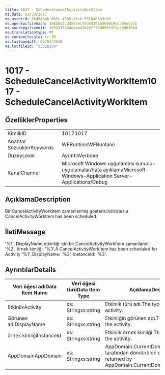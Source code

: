 ```yaml
---
title: 1017 - ScheduleCancelActivityWorkItem
ms.date: 03/30/2017
ms.assetid: 864546ab-d65c-4989-8fcb-537ba03a3cdd
ms.openlocfilehash: 186b012cdd554ec7dd0d195b460619cca04eddcb
ms.sourcegitcommit: 3d5d33f384eeba41b2dff79d096f47ccc8d8f03d
ms.translationtype: MT
ms.contentlocale: tr-TR
ms.lasthandoff: 05/04/2018
ms.locfileid: "33510178"
---
```

# <a name="1017---schedulecancelactivityworkitem"></a><span data-ttu-id="42654-102">1017 - ScheduleCancelActivityWorkItem</span><span class="sxs-lookup"><span data-stu-id="42654-102">1017 - ScheduleCancelActivityWorkItem</span></span>
## <a name="properties"></a><span data-ttu-id="42654-103">Özellikler</span><span class="sxs-lookup"><span data-stu-id="42654-103">Properties</span></span>  
  
|||  
|-|-|  
|<span data-ttu-id="42654-104">Kimlik</span><span class="sxs-lookup"><span data-stu-id="42654-104">ID</span></span>|<span data-ttu-id="42654-105">1017</span><span class="sxs-lookup"><span data-stu-id="42654-105">1017</span></span>|  
|<span data-ttu-id="42654-106">Anahtar Sözcükler</span><span class="sxs-lookup"><span data-stu-id="42654-106">Keywords</span></span>|<span data-ttu-id="42654-107">WFRuntime</span><span class="sxs-lookup"><span data-stu-id="42654-107">WFRuntime</span></span>|  
|<span data-ttu-id="42654-108">Düzey</span><span class="sxs-lookup"><span data-stu-id="42654-108">Level</span></span>|<span data-ttu-id="42654-109">Ayrıntılı</span><span class="sxs-lookup"><span data-stu-id="42654-109">Verbose</span></span>|  
|<span data-ttu-id="42654-110">Kanal</span><span class="sxs-lookup"><span data-stu-id="42654-110">Channel</span></span>|<span data-ttu-id="42654-111">Microsoft Windows uygulaması sunucu-uygulamalar/hata ayıklama</span><span class="sxs-lookup"><span data-stu-id="42654-111">Microsoft-Windows-Application Server-Applications/Debug</span></span>|  
  
## <a name="description"></a><span data-ttu-id="42654-112">Açıklama</span><span class="sxs-lookup"><span data-stu-id="42654-112">Description</span></span>  
 <span data-ttu-id="42654-113">Bir CancelActivityWorkItem zamanlanmış gösterir.</span><span class="sxs-lookup"><span data-stu-id="42654-113">Indicates a CancelActivityWorkItem has been scheduled.</span></span>  
  
## <a name="message"></a><span data-ttu-id="42654-114">İleti</span><span class="sxs-lookup"><span data-stu-id="42654-114">Message</span></span>  
 <span data-ttu-id="42654-115">'%1', DisplayName etkinliği için bir CancelActivityWorkItem zamanlandı: '%2', örnek kimliği: '%3'.</span><span class="sxs-lookup"><span data-stu-id="42654-115">A CancelActivityWorkItem has been scheduled for Activity '%1', DisplayName: '%2', InstanceId: '%3'.</span></span>  
  
## <a name="details"></a><span data-ttu-id="42654-116">Ayrıntılar</span><span class="sxs-lookup"><span data-stu-id="42654-116">Details</span></span>  
  
|<span data-ttu-id="42654-117">Veri öğesi adı</span><span class="sxs-lookup"><span data-stu-id="42654-117">Data Item Name</span></span>|<span data-ttu-id="42654-118">Veri öğesi türü</span><span class="sxs-lookup"><span data-stu-id="42654-118">Data Item Type</span></span>|<span data-ttu-id="42654-119">Açıklama</span><span class="sxs-lookup"><span data-stu-id="42654-119">Description</span></span>|  
|--------------------|--------------------|-----------------|  
|<span data-ttu-id="42654-120">Etkinlik</span><span class="sxs-lookup"><span data-stu-id="42654-120">Activity</span></span>|<span data-ttu-id="42654-121">xs: String</span><span class="sxs-lookup"><span data-stu-id="42654-121">xs:string</span></span>|<span data-ttu-id="42654-122">Etkinlik türü adı.</span><span class="sxs-lookup"><span data-stu-id="42654-122">The type name of the activity.</span></span>|  
|<span data-ttu-id="42654-123">Görünen adı</span><span class="sxs-lookup"><span data-stu-id="42654-123">DisplayName</span></span>|<span data-ttu-id="42654-124">xs: String</span><span class="sxs-lookup"><span data-stu-id="42654-124">xs:string</span></span>|<span data-ttu-id="42654-125">Etkinliğin görünen adı.</span><span class="sxs-lookup"><span data-stu-id="42654-125">The display name of the activity.</span></span>|  
|<span data-ttu-id="42654-126">örnek kimliği</span><span class="sxs-lookup"><span data-stu-id="42654-126">InstanceId</span></span>|<span data-ttu-id="42654-127">xs: String</span><span class="sxs-lookup"><span data-stu-id="42654-127">xs:string</span></span>|<span data-ttu-id="42654-128">Etkinlik örnek kimliği.</span><span class="sxs-lookup"><span data-stu-id="42654-128">The instance id of the activity.</span></span>|  
|<span data-ttu-id="42654-129">AppDomain</span><span class="sxs-lookup"><span data-stu-id="42654-129">AppDomain</span></span>|<span data-ttu-id="42654-130">xs: String</span><span class="sxs-lookup"><span data-stu-id="42654-130">xs:string</span></span>|<span data-ttu-id="42654-131">AppDomain.CurrentDomain.FriendlyName tarafından döndürülen dize.</span><span class="sxs-lookup"><span data-stu-id="42654-131">The string returned by AppDomain.CurrentDomain.FriendlyName.</span></span>|
